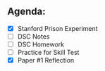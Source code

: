 ## Agenda: 

- [x] Stanford Prison Experiment 
- [ ] DSC Notes
- [ ] DSC Homework
- [ ] Practice for Skill Test
- [x] Paper #1 Reflection